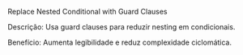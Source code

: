 Replace Nested Conditional with Guard Clauses

Descrição: Usa guard clauses para reduzir nesting em condicionais.

Benefício: Aumenta legibilidade e reduz complexidade ciclomática.

